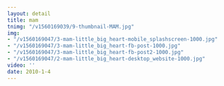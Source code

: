```yaml
---
layout: detail
title: mam
tnimg: "/v1560169039/9-thumbnail-MAM.jpg"
img:
- "/v1560169047/3-mam-little_big_heart-mobile_splashscreen-1000.jpg"
- "/v1560169047/3-mam-little_big_heart-fb-post-1000.jpg"
- "/v1560169047/3-mam-little_big_heart-fb-post2-1000.jpg"
- "/v1560169047/2-mam-little_big_heart-desktop_website-1000.jpg"
video: ''
date: 2010-1-4
---
```

